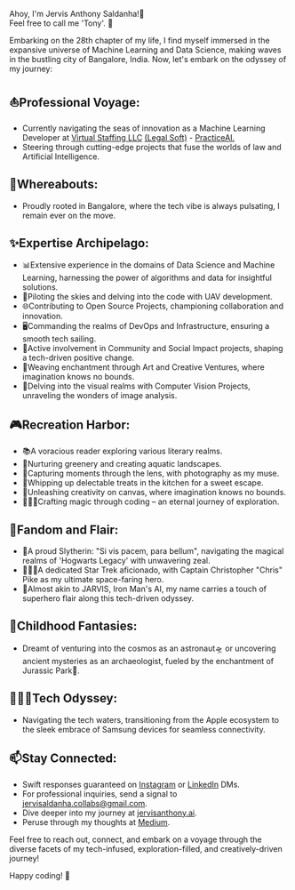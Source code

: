 Ahoy, I'm Jervis Anthony Saldanha!👋\
Feel free to call me 'Tony'. 🚀

Embarking on the 28th chapter of my life, I find myself immersed in the expansive universe of Machine Learning and Data Science, making waves in the bustling city of Bangalore, India. Now, let's embark on the odyssey of my journey:

⛵**Professional Voyage:**
  ---
  - Currently navigating the seas of innovation as a Machine Learning Developer at [Virtual Staffing LLC](https://virtualstaffing.com/) [(Legal Soft)](https://legalsoft.com/) - [PracticeAI.](https://github.com/PracticeAI)
  - Steering through cutting-edge projects that fuse the worlds of law and Artificial Intelligence.


📍**Whereabouts:**
---
  - Proudly rooted in Bangalore, where the tech vibe is always pulsating, I remain ever on the move.


✨**Expertise Archipelago:**
---
  - 📊Extensive experience in the domains of Data Science and Machine Learning, harnessing the power of algorithms and data for insightful solutions.
  - 🚁Piloting the skies and delving into the code with UAV development.
  - 🌐Contributing to Open Source Projects, championing collaboration and innovation.
  - 🖥️Commanding the realms of DevOps and Infrastructure, ensuring a smooth tech sailing.
  - 👥Active involvement in Community and Social Impact projects, shaping a tech-driven positive change.
  - 🎨Weaving enchantment through Art and Creative Ventures, where imagination knows no bounds.
  - 👀Delving into the visual realms with Computer Vision Projects, unraveling the wonders of image analysis.



🎮**Recreation Harbor:**
---
  - 📚A voracious reader exploring various literary realms.
  - 🌱Nurturing greenery and creating aquatic landscapes.
  - 📸Capturing moments through the lens, with photography as my muse.
  - 🧁Whipping up delectable treats in the kitchen for a sweet escape.
  - 🎨Unleashing creativity on canvas, where imagination knows no bounds.
  - 🧙🏻‍♂️Crafting magic through coding – an eternal journey of exploration.



🍿**Fandom and Flair:**
---
  - 🐍A proud Slytherin: "Si vis pacem, para bellum", navigating the magical realms of 'Hogwarts Legacy' with unwavering zeal.
  - 👨🏻‍🚀A dedicated Star Trek aficionado, with Captain Christopher "Chris" Pike as my ultimate space-faring hero.
  - 🤖Almost akin to JARVIS, Iron Man's AI, my name carries a touch of superhero flair along this tech-driven odyssey.



💫**Childhood Fantasies:**
 ---
  - Dreamt of venturing into the cosmos as an astronaut🛸 or uncovering ancient mysteries as an archaeologist, fueled by the enchantment of Jurassic Park🦖.


👨🏻‍💻**Tech Odyssey:**
---
  - Navigating the tech waters, transitioning from the Apple ecosystem to the sleek embrace of Samsung devices for seamless connectivity.


📫**Stay Connected:**
---
  - Swift responses guaranteed on [Instagram](https://www.instagram.com/saldanhajervis/) or [LinkedIn](https://www.linkedin.com/in/jervis-anthony-saldanha/) DMs.
  - For professional inquiries, send a signal to jervisaldanha.collabs@gmail.com.
  - Dive deeper into my journey at [jervisanthony.ai](http://jervisanthony.ai).
  - Peruse through my thoughts at [Medium](https://medium.com/@jervisaldanha).


    
  
Feel free to reach out, connect, and embark on a voyage through the diverse facets of my tech-infused, exploration-filled, and creatively-driven journey!

Happy coding! 🚀
<!---
JervisAnthony/JervisAnthony is a ✨ special ✨ repository because its `README.md` (this file) appears on your GitHub profile.
You can click the Preview link to take a look at your changes.
--->




